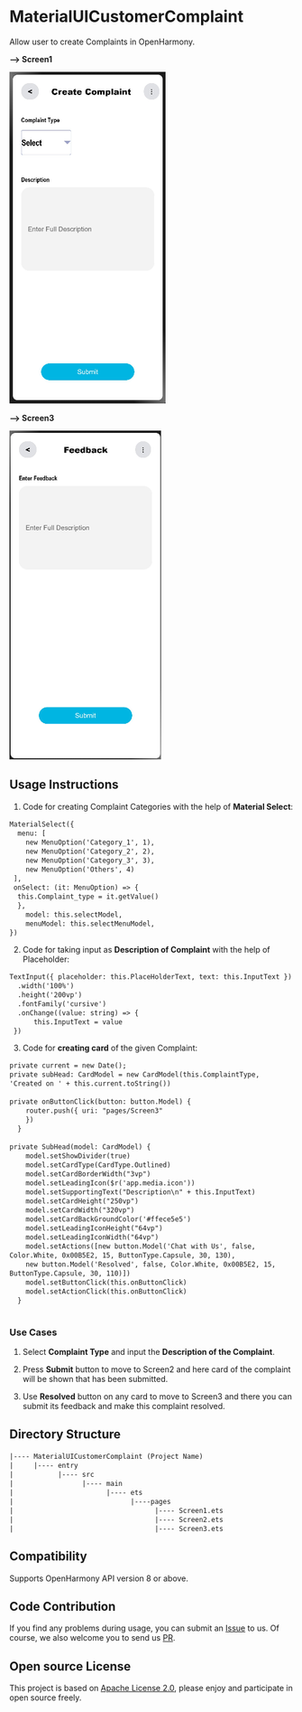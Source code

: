 # MaterialUICustomerComplaint
Allow user to create Complaints in OpenHarmony.



 **-->  Screen1**
 
![MaterialUICustomerComplaint](screenshots/Screen1.png)


 **-->  Screen3**
 
![MaterialUICustomerComplaint](screenshots/Screen3.png)



## Usage Instructions

1. Code for creating Complaint Categories with the help of **Material Select**:
```
MaterialSelect({
  menu: [
    new MenuOption('Category_1', 1),
    new MenuOption('Category_2', 2),
    new MenuOption('Category_3', 3),
    new MenuOption('Others', 4)
 ],          
 onSelect: (it: MenuOption) => {
  this.Complaint_type = it.getValue()
  },
    model: this.selectModel,
    menuModel: this.selectMenuModel,
})
```

2. Code for taking input as **Description of Complaint** with the help of Placeholder:

```
TextInput({ placeholder: this.PlaceHolderText, text: this.InputText })
  .width('100%')
  .height('200vp')
  .fontFamily('cursive')
  .onChange((value: string) => {
      this.InputText = value
 })
 ```
 
 3. Code for **creating card** of the given Complaint: 

```
private current = new Date();
private subHead: CardModel = new CardModel(this.ComplaintType, 'Created on ' + this.current.toString())

private onButtonClick(button: button.Model) {
    router.push({ uri: "pages/Screen3"
    })
  }

private SubHead(model: CardModel) {
    model.setShowDivider(true)
    model.setCardType(CardType.Outlined)
    model.setCardBorderWidth("3vp")
    model.setLeadingIcon($r('app.media.icon'))
    model.setSupportingText("Description\n" + this.InputText)
    model.setCardHeight("250vp")
    model.setCardWidth("320vp")
    model.setCardBackGroundColor('#ffece5e5')
    model.setLeadingIconHeight("64vp")
    model.setLeadingIconWidth("64vp")
    model.setActions([new button.Model('Chat with Us', false, Color.White, 0x00B5E2, 15, ButtonType.Capsule, 30, 130),
    new button.Model('Resolved', false, Color.White, 0x00B5E2, 15, ButtonType.Capsule, 30, 110)])
    model.setButtonClick(this.onButtonClick)
    model.setActionClick(this.onButtonClick)
  }
  
  ```
  
### Use Cases

1. Select **Complaint Type** and input the **Description of the Complaint**.

2. Press **Submit** button to move to Screen2 and here card of the complaint will be shown that has been submitted.

3. Use **Resolved** button on any card to move to Screen3 and there you can submit its feedback and make this complaint resolved.
  

## Directory Structure
```
|---- MaterialUICustomerComplaint (Project Name)
|     |---- entry
|           |---- src
|                 |---- main
|                       |---- ets
|                             |----pages
|                                   |---- Screen1.ets
|                                   |---- Screen2.ets
|                                   |---- Screen3.ets

```


## Compatibility
Supports OpenHarmony API version 8 or above.


## Code Contribution

If you find any problems during usage, you can submit
an [Issue](https://github.com/Applib-OpenHarmony/MaterialUICustomerComplaint/issues) to us. Of course, we also welcome you to
send us [PR](https://github.com/Applib-OpenHarmony/MaterialUICustomerComplaint/pulls).

## Open source License

This project is based
on [Apache License 2.0](https://github.com/Applib-OpenHarmony/MaterialUICustomerComplaint/blob/main/LICENSE), please enjoy and
participate in open source freely.
